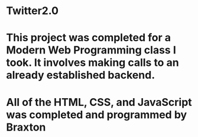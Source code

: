 # Twitter2.0

# This project was completed for a Modern Web Programming class I took. It involves making calls to an already established backend. 

# All of the HTML, CSS, and JavaScript was completed and programmed by Braxton
